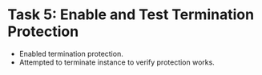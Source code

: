 # Task 5: Enable and Test Termination Protection

- Enabled termination protection.
- Attempted to terminate instance to verify protection works.

